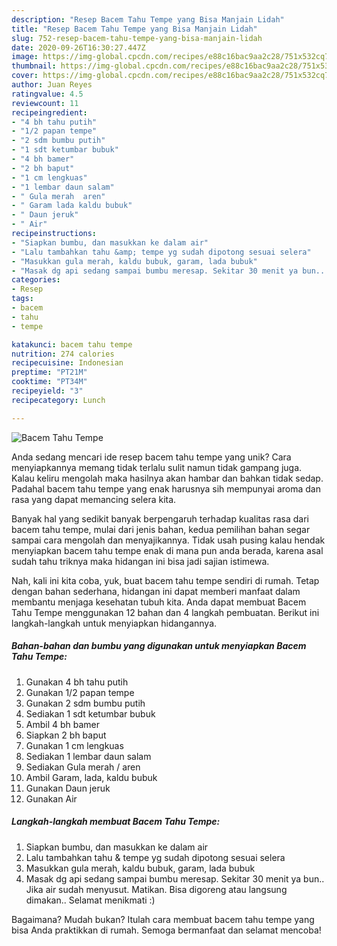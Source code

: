 ```yaml
---
description: "Resep Bacem Tahu Tempe yang Bisa Manjain Lidah"
title: "Resep Bacem Tahu Tempe yang Bisa Manjain Lidah"
slug: 752-resep-bacem-tahu-tempe-yang-bisa-manjain-lidah
date: 2020-09-26T16:30:27.447Z
image: https://img-global.cpcdn.com/recipes/e88c16bac9aa2c28/751x532cq70/bacem-tahu-tempe-foto-resep-utama.jpg
thumbnail: https://img-global.cpcdn.com/recipes/e88c16bac9aa2c28/751x532cq70/bacem-tahu-tempe-foto-resep-utama.jpg
cover: https://img-global.cpcdn.com/recipes/e88c16bac9aa2c28/751x532cq70/bacem-tahu-tempe-foto-resep-utama.jpg
author: Juan Reyes
ratingvalue: 4.5
reviewcount: 11
recipeingredient:
- "4 bh tahu putih"
- "1/2 papan tempe"
- "2 sdm bumbu putih"
- "1 sdt ketumbar bubuk"
- "4 bh bamer"
- "2 bh baput"
- "1 cm lengkuas"
- "1 lembar daun salam"
- " Gula merah  aren"
- " Garam lada kaldu bubuk"
- " Daun jeruk"
- " Air"
recipeinstructions:
- "Siapkan bumbu, dan masukkan ke dalam air"
- "Lalu tambahkan tahu &amp; tempe yg sudah dipotong sesuai selera"
- "Masukkan gula merah, kaldu bubuk, garam, lada bubuk"
- "Masak dg api sedang sampai bumbu meresap. Sekitar 30 menit ya bun.. Jika air sudah menyusut. Matikan. Bisa digoreng atau langsung dimakan.. Selamat menikmati :)"
categories:
- Resep
tags:
- bacem
- tahu
- tempe

katakunci: bacem tahu tempe 
nutrition: 274 calories
recipecuisine: Indonesian
preptime: "PT21M"
cooktime: "PT34M"
recipeyield: "3"
recipecategory: Lunch

---
```



![Bacem Tahu Tempe](https://img-global.cpcdn.com/recipes/e88c16bac9aa2c28/751x532cq70/bacem-tahu-tempe-foto-resep-utama.jpg)

Anda sedang mencari ide resep bacem tahu tempe yang unik? Cara menyiapkannya memang tidak terlalu sulit namun tidak gampang juga. Kalau keliru mengolah maka hasilnya akan hambar dan bahkan tidak sedap. Padahal bacem tahu tempe yang enak harusnya sih mempunyai aroma dan rasa yang dapat memancing selera kita.



Banyak hal yang sedikit banyak berpengaruh terhadap kualitas rasa dari bacem tahu tempe, mulai dari jenis bahan, kedua pemilihan bahan segar sampai cara mengolah dan menyajikannya. Tidak usah pusing kalau hendak menyiapkan bacem tahu tempe enak di mana pun anda berada, karena asal sudah tahu triknya maka hidangan ini bisa jadi sajian istimewa.


Nah, kali ini kita coba, yuk, buat bacem tahu tempe sendiri di rumah. Tetap dengan bahan sederhana, hidangan ini dapat memberi manfaat dalam membantu menjaga kesehatan tubuh kita. Anda dapat membuat Bacem Tahu Tempe menggunakan 12 bahan dan 4 langkah pembuatan. Berikut ini langkah-langkah untuk menyiapkan hidangannya.

<!--inarticleads1-->

##### Bahan-bahan dan bumbu yang digunakan untuk menyiapkan Bacem Tahu Tempe:

1. Gunakan 4 bh tahu putih
1. Gunakan 1/2 papan tempe
1. Gunakan 2 sdm bumbu putih
1. Sediakan 1 sdt ketumbar bubuk
1. Ambil 4 bh bamer
1. Siapkan 2 bh baput
1. Gunakan 1 cm lengkuas
1. Sediakan 1 lembar daun salam
1. Sediakan  Gula merah / aren
1. Ambil  Garam, lada, kaldu bubuk
1. Gunakan  Daun jeruk
1. Gunakan  Air




<!--inarticleads2-->

##### Langkah-langkah membuat Bacem Tahu Tempe:

1. Siapkan bumbu, dan masukkan ke dalam air
1. Lalu tambahkan tahu &amp; tempe yg sudah dipotong sesuai selera
1. Masukkan gula merah, kaldu bubuk, garam, lada bubuk
1. Masak dg api sedang sampai bumbu meresap. Sekitar 30 menit ya bun.. Jika air sudah menyusut. Matikan. Bisa digoreng atau langsung dimakan.. Selamat menikmati :)




Bagaimana? Mudah bukan? Itulah cara membuat bacem tahu tempe yang bisa Anda praktikkan di rumah. Semoga bermanfaat dan selamat mencoba!
